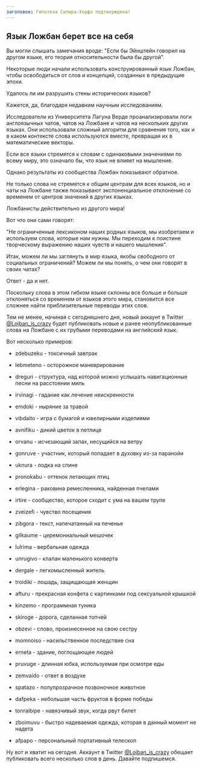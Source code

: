 ```yaml
---
заголовок: Гипотеза Сапира-Уорфа подтверждена!
---
```


## Язык Ложбан берет все на себя

Вы могли слышать замечания вроде: "Если бы Эйнштейн говорил на другом языке, его теория относительности была бы другой".

Некоторые люди начали использовать конструированный язык Ложбан, чтобы освободиться от слов и концепций, созданных в предыдущие эпохи.

Удалось ли им разрушить стены исторических языков?

Кажется, да, благодаря недавним научным исследованиям.

Исследователи из Университета Лагуна Верде проанализировали логи англоязычных чатов, чатов на Ложбане и чатов на нескольких других языках. Они использовали сложный алгоритм для сравнения того, как и в каком контексте слова используются вместе, превращая их в математические векторы.

Если все языки стремятся к словам с одинаковыми значениями по всему миру, это означало бы, что язык не влияет на мышление.

Однако результаты из сообщества Ложбан показывают обратное.

Не только слова не стремятся к общим центрам для всех языков, но и чаты на Ложбане также показывают экспоненциальное отклонение со временем от центров значений в других языках.

Ложбанисты действительно из другого мира!

Вот что они сами говорят:

"Не ограниченные лексиконом наших родных языков, мы изобретаем и используем слова, которые нам нужны. Мы переходим к поистине творческому выражению наших чувств и нашего мышления".

Итак, можем ли мы заглянуть в мир языка, якобы свободного от социальных ограничений? Можем ли мы понять, о чем они говорят в своих чатах?

Ответ - да и нет.

Поскольку слова в этом гибком языке склонны все больше и больше отклоняться со временем от языков этого мира, становится все сложнее найти приблизительные переводы этих слов.

Тем не менее, начиная с сегодняшнего дня, новый аккаунт в Twitter [@Lojban_is_crazy](https://twitter.com/LojbanIsCrazy) будет публиковать новые и ранее неопубликованные слова на Ложбане с их грубыми переводами на английский язык.

Вот несколько примеров:

- zdebuzeku - токсичный завтрак
- lebmeteno - осторожное маневрирование
- dreguri - структура, над которой можно услышать навигационные песни на расстоянии миль
- irvinagi - гадание как лечение неискренности
- emdoki - ныряние за травой
- vibdaito - игра с бумагой и ювелирными изделиями
- avnifiku - дикий цветок в петлице
- orvanu - исчезающий запах, несущийся на ветру
- gonruve - участник, который попадает в духовку из-за паранойи
- uknura - лодка на спине
- pronokabu - оттенок летающих птиц
- erlegina - раковина ремесленника, найденная пчелами
- irtire - сообщество, которое сходит с ума на вашем трупе
- zveizefi - чувство посещения
- zibgora - текст, напечатанный на печенье
- gilkaume - церемониальный мешочек
- lulrima - вербальная одежда
- unrugivo - клапан маленького конверта
- dergale - легкомысленный житель
- troidiki - лошадь, защищающая женщин
- afturu - прекрасная конфета с картинками под сексуальной крышкой
- kinzemo - программная туника
- skiroge - дорога, сделанная топчей
- obzevi - слово, произнесенное на свою сестру
- momnoiso - насильственное последствие сна

- erneta - здание, поглощающее людей
- pruvuge - длинная юбка, используемая при осмотре еды
- zemvaido - ответ в воздухе
- spatazo - полупрозрачное позвоночное животное
- dafpeka - небольшая часть фруктов в форме победы
- tonraibipe - навязчивый звук, когда рвут билет
- zboimuvu - быстро надеваемая одежда, которая в данный момент не надета
- afpapo - персональный портативный телескоп

Ну вот и хватит на сегодня. Аккаунт в Twitter [@Lojban_is_crazy](https://twitter.com/LojbanIsCrazy) обещает публиковать всего несколько слов в день. Давайте подпишемся.